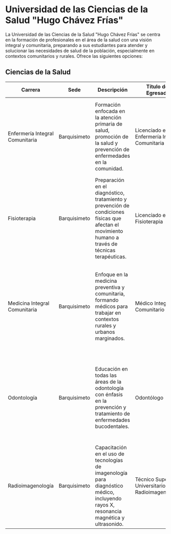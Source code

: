 # Universidad de las Ciencias de la Salud "Hugo Chávez Frías"

La Universidad de las Ciencias de la Salud "Hugo Chávez Frías" se centra en la formación de profesionales en el área de la salud con una visión integral y comunitaria, preparando a sus estudiantes para atender y solucionar las necesidades de salud de la población, especialmente en contextos comunitarios y rurales. Ofrece las siguientes opciones:

## Ciencias de la Salud

| Carrera | Sede | Descripción | Título del Egresado | Perfil del Egresado |
|---|---|---|---|---|
| Enfermería Integral Comunitaria | Barquisimeto | Formación enfocada en la atención primaria de salud, promoción de la salud y prevención de enfermedades en la comunidad. | Licenciado en Enfermería Integral Comunitaria | Profesionales con habilidades para trabajar en comunidades, promoviendo la salud y gestionando atención primaria de calidad. |
| Fisioterapia | Barquisimeto | Preparación en el diagnóstico, tratamiento y prevención de condiciones físicas que afectan el movimiento humano a través de técnicas terapéuticas. | Licenciado en Fisioterapia | Fisioterapeutas capaces de diseñar e implementar programas de rehabilitación para mejorar la calidad de vida de sus pacientes. |
| Medicina Integral Comunitaria | Barquisimeto | Enfoque en la medicina preventiva y comunitaria, formando médicos para trabajar en contextos rurales y urbanos marginados. | Médico Integral Comunitario | Médicos dedicados a la atención primaria, con un enfoque preventivo y comunitario, listos para trabajar en cualquier contexto, especialmente en áreas desatendidas. |
| Odontología | Barquisimeto | Educación en todas las áreas de la odontología con énfasis en la prevención y tratamiento de enfermedades bucodentales. | Odontólogo | Odontólogos con competencias para realizar diagnósticos, tratamientos y prevención en salud bucal, comprometidos con la educación y promoción de la salud oral en la comunidad. |
| Radioimagenología | Barquisimeto | Capacitación en el uso de tecnologías de imagenología para diagnóstico médico, incluyendo rayos X, resonancia magnética y ultrasonido. | Técnico Superior Universitario en Radioimagenología | Profesionales técnicos capacitados para manejar equipos de diagnóstico por imagen, esenciales en el proceso diagnóstico clínico. |
